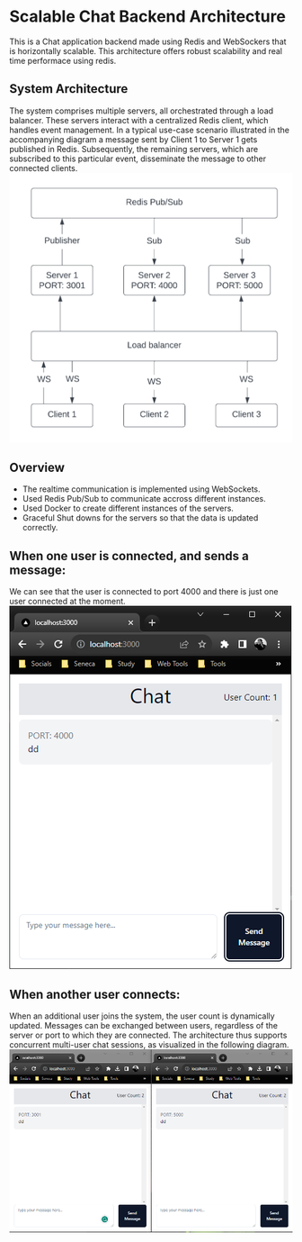 # Scalable Chat Backend Architecture
This is a Chat application backend made using Redis and WebSockers that is horizontally scalable. This architecture offers robust scalability and real time performace using redis.

## System Architecture

The system comprises multiple servers, all orchestrated through a load balancer. These servers interact with a centralized Redis client, which handles event management. In a typical use-case scenario illustrated in the accompanying diagram a message sent by Client 1 to Server 1 gets published in Redis. Subsequently, the remaining servers, which are subscribed to this particular event, disseminate the message to other connected clients.
![system](gh-images/system.png)

## Overview 
- The realtime communication is implemented using WebSockets.
- Used Redis Pub/Sub to communicate accross different instances.
- Used Docker to create different instances of the servers.
- Graceful Shut downs for the servers so that the data is updated correctly.

## When one user is connected, and sends a message:
We can see that the user is connected to port 4000 and there is just one user connected at the moment.  
![One user connected](gh-images/one.png)

## When another user connects:
When an additional user joins the system, the user count is dynamically updated. Messages can be exchanged between users, regardless of the server or port to which they are connected. The architecture thus supports concurrent multi-user chat sessions, as visualized in the following diagram.
![two user connected](gh-images/two.png)

